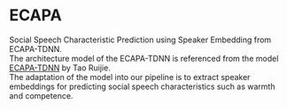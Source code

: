 # ECAPA
Social Speech Characteristic Prediction using Speaker Embedding from ECAPA-TDNN.  
The architecture model of the ECAPA-TDNN is referenced from the model [ECAPA-TDNN](https://github.com/TaoRuijie/ECAPA-TDNN) by Tao Ruijie.  
The adaptation of the model into our pipeline is to extract speaker embeddings for predicting social speech characteristics such as warmth and competence.
